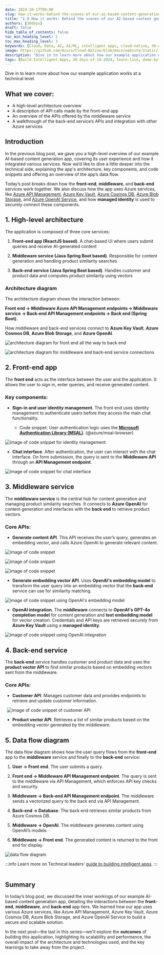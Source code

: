 ```yaml
---
date: 2024-10-17T09:00
slug: how-it-works-behind-the-scenes-of-our-ai-based-content-generation-app
title: "1.9 How it works: Behind the scenes of our AI-based content generation app"
authors: [30days]
draft: false
hide_table_of_contents: false
toc_min_heading_level: 2
toc_max_heading_level: 3
keywords: [Cloud, Data, AI, AI/ML, intelligent apps, cloud-native, 30-days-2024, 30-days, enterprise apps, digital experiences, app modernization, serverless, ai apps]
image: https://github.com/Azure/Cloud-Native/blob/main/website/static/img/ogImage.png
description: "Dive in to learn more about how our example application works at a technical level." 
tags: [Build-Intelligent-Apps, 30-days-of-IA-2024, learn-live, demo-bytes, community-gallery, azure-kubernetes-service, azure-functions, azure-openai, azure-container-apps, azure-cosmos-db, github-copilot, github-codespaces, github-actions]
---
```

<head>
<meta property="og:url" content="https://azure.github.io/cloud-native/30-days-of-ia-2024/how-it-works-behind-the-scenes-of-our-ai-based-content-generation-app"/> 
<meta property="og:type" content="website"/> 
<meta property="og:title" content="Build Intelligent Apps | AI Apps on Azure"/> 
<meta property="og:description" content="Join us on a learning journey to build intelligent apps on Azure. Read all about the upcoming #BuildIntelligentApps initiative on this post!"/>
<meta property="og:image" content="https://github.com/Azure/Cloud-Native/blob/main/website/static/img/ogImage.png"/> 
<meta name="twitter:url" content="https://azure.github.io/Cloud-Native/30-days-of-ia-2024/how-it-works-behind-the-scenes-of-our-ai-based-content-generation-app" /> 
<meta name="twitter:title" content="Build Intelligent Apps | AI Apps on Azure" /> 
<meta name="twitter:description" content="Join us on a learning journey to build intelligent apps on Azure. Read all about the upcoming #BuildIntelligentApps initiative on this post!" /> 
<meta name="twitter:image" content="https://azure.github.io/Cloud-Native/img/ogImage.png" /> 
<meta name="twitter:card" content="summary_large_image" /> 
<meta name="twitter:creator" content="@devanshidiaries" /> 
<link rel="canonical" href="https://azure.github.io/Cloud-Native/30-days-of-ia-2024/how-it-works-behind-the-scenes-of-our-ai-based-content-generation-app" /> 
</head> 

<!-- End METADATA --> 

Dive in to learn more about how our example application works at a technical level.   

## What we cover:

- A high-level architecture overview  
- A description of API calls made by the front-end app  
- An overview of the APIs offered by the middleware service  
- A walkthrough of the back-end service’s APIs and integration with other Azure services  

## Introduction

In the previous blog post, we gave you a high-level overview of our example AI-based content generation app, covering its user experience and how it integrated various services. Now we’d like to dive a little deeper into the technical side, explaining the app's architecture, key components, and code snippets and offering an overview of the app’s data flow.   

Today’s post breaks down how the **front-end**, **middleware**, and **back-end** services work together. We also discuss how the app uses Azure services, like [Azure API Management](https://learn.microsoft.com/azure/api-management/api-management-key-concepts?ocid=biafy25h1_30daysofia_webpage_azuremktg), [Azure Key Vault](https://learn.microsoft.com/azure/key-vault/general/overview?ocid=biafy25h1_30daysofia_webpage_azuremktg), [Azure Cosmos DB](https://learn.microsoft.com/azure/cosmos-db/introduction?ocid=biafy25h1_30daysofia_webpage_azuremktg), [Azure Blob Storage](https://learn.microsoft.com/azure/storage/blobs/storage-blobs-introduction?ocid=biafy25h1_30daysofia_webpage_azuremktg), and [Azure OpenAI Service](https://learn.microsoft.com/azure/ai-services/openai/overview?ocid=biafy25h1_30daysofia_webpage_azuremktg), and how **managed identity** is used to securely connect these components.  

## 1. High-level architecture
The application is composed of three core services:

1. **Front-end app (ReactJS based)**. A chat-based UI where users submit queries and receive AI-generated content  

2. **Middleware service (Java Spring Boot based)**. Responsible for content generation and handling product similarity searches  

3. **Back-end service (Java Spring Boot based)**. Handles customer and product data and computes product similarity using vectors  

### Architecture diagram
The architecture diagram shows the interaction between:  

**Front end -> Middleware Azure API Management endpoints -> Middleware service -> Back-end API Management endpoints -> Back end (Spring Boot)**.

How middleware and back-end services connect to **Azure Key Vault**, **Azure Cosmos DB**, **Azure Blob Storage**, and **Azure OpenAI**.

![architecture diagram for front end all the way to back end](../../static/img/30-days-of-ia-2024/blogs/2024-10-17/1-9-2.png)

![architecture diagram for middleware and back-end service connections](../../static/img/30-days-of-ia-2024/blogs/2024-10-17/1-9-3.png)

## 2. Front-end app

The **front end** acts as the interface between the user and the application. It allows the user to sign in, enter queries, and receive generated content.  

### Key components:

- **Sign-in and user identity management**. The front end uses identity management to authenticate users before they access the main chat functionality.  

    - Code snippet: User authentication logic uses the [**Microsoft Authentication Library (MSAL)**](https://learn.microsoft.com/entra/identity-platform/msal-overview?ocid=biafy25h1_30daysofia_webpage_azuremktg). (@azure/msal-browser)  

![image of code snippet for identity management](../../static/img/30-days-of-ia-2024/blogs/2024-10-17/1-9-4.png)

- **Chat interface**. After authentication, the user can interact with the chat interface. On form submission, the query is sent to the **Middleware API** through an **API Management endpoint**.

![image of code snippet for chat interface](../../static/img/30-days-of-ia-2024/blogs/2024-10-17/1-9-5.png)

## 3. Middleware service 

The **middleware service** is the central hub for content generation and managing product similarity searches. It connects to **Azure OpenAI** for content generation and interfaces with the **back end** to retrieve product vectors.  

### Core APIs:

- **Generate content API**. This API receives the user’s query, generates an embedding vector, and calls Azure OpenAI to generate relevant content.  

 ![image of code snippet](../../static/img/30-days-of-ia-2024/blogs/2024-10-17/1-9-6.png)

 ![image of code snippet](../../static/img/30-days-of-ia-2024/blogs/2024-10-17/1-9-7.png)

 ![image of code snippet](../../static/img/30-days-of-ia-2024/blogs/2024-10-17/1-9-8.png)

- **Generate embedding vector API**. Uses **OpenAI's embedding model** to transform the user query into an embedding vector that the **back-end** service can use for similarity matching.  

![image of code snippet using OpenAI's embedding model](../../static/img/30-days-of-ia-2024/blogs/2024-10-17/1-9-9.png)

- **OpenAI integration**. The **middleware** connects to **OpenAI's GPT-4o completion model** for content generation and **text embedding model** for vector creation. Credentials and API keys are retrieved securely from **Azure Key Vault** using a **managed identity**.

![image of code snippet using OpenAI integration](../../static/img/30-days-of-ia-2024/blogs/2024-10-17/1-9-10.png)

## 4. Back-end service

The **back-end** service handles customer and product data and uses the **product vector API** to find similar products based on embedding vectors sent from the middleware.  

### Core APIs:

- **Customer API**. Manages customer data and provides endpoints to retrieve and update customer information.  

  ![image of code snippet of customer API](../../static/img/30-days-of-ia-2024/blogs/2024-10-17/1-9-11.png)

- **Product vector API**. Retrieves a list of similar products based on the embedding vector generated by the middleware.  

## 5. Data flow diagram
The data flow diagram shows how the user query flows from the **front-end** app to the **middleware** service and finally to the **back-end** service:  

1. **User -> Front end**. The user submits a query.  

2. **Front end -> Middleware API Management endpoint**. The query is sent to the middleware via API Management, which enforces API key checks and security.  

3. **Middleware -> Back-end API Management endpoint**. The middleware sends a vectorized query to the back end via API Management.  

4. **Back-end -> Database**. The back end retrieves similar products from Azure Cosmos DB.  

5. **Middleware -> OpenAI**. The middleware generates content using OpenAI’s models.  

6. **Middleware -> Front end**. The generated content is returned to the front end for display.  

![data flow diagram](../../static/img/30-days-of-ia-2024/blogs/2024-10-17/1-9-12.png)

:::info
 Learn more on Technical leaders’ [guide to building intelligent apps](https://aka.ms/AAI_TDMApps_Plan?ocid=biafy25h1_30daysofia_webpage_azuremktg). 
:::
  

## Summary

In today’s blog post, we discussed the inner workings of our example AI-based content generation app, detailing the interactions between the **front-end**, **middleware**, and **back-end** app tiers. We learned how our app uses various Azure services, like Azure API Management, Azure Key Vault, Azure Cosmos DB, Azure Blob Storage, and Azure OpenAI Service to build a secure and scalable solution.   

In the next post—the last in this series—we'll explore the **outcomes** of building this application, highlighting its scalability and performance, the overall impact of the architecture and technologies used, and the key learnings to take away from the project.  
